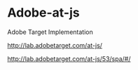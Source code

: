 # Adobe-at-js
Adobe Target Implementation

http://lab.adobetarget.com/at-js/

http://lab.adobetarget.com/at-js/53/spa/#/


